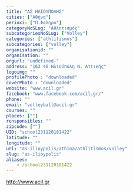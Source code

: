 ```yaml
---
title: "ΑΣ ΗΛΙΟΥΠΟΛΗΣ"
cities: ["Αθήνα"]
perioxi: ["Π.Φαληρο"]
categoryNoSLug: "Αθλητισμός"
subcategoriesNoSLug: ["Volley"]
categories: ["athlitismos"]
subcategories: ["volley"]
organisationid: ""
organisation: ""
orgurl: "undefined-"
address: "163 46 Ηλιούπολη Ν. Αττικής"
logoimg: ""
profilePhoto : "downloaded"
coverPhoto : "downloaded"
website: "www.acil.gr"
facebook: "www.facebook.com/acil.gr/"
phone: ""
email: "volleyball@acil.gr"
courses: ""
places: [""]
rensponsibles: ""
zipcode: [""]
UID: "school231120181422"
latitude: ""
longitude: ""
url: "as-ilioypolis/athina/athlitismos/volley"
slug: "as-ilioypolis"
aliases:
    - /school231120181422
---
```



http://www.acil.gr

